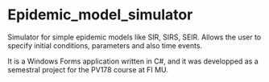 # Epidemic_model_simulator

Simulator for simple epidemic models like SIR, SIRS, SEIR. Allows the user to specify initial conditions, parameters and also time events.

It is a Windows Forms application written in C#, and it was developped as a semestral project for the PV178 course at FI MU.
